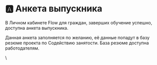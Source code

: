 # 🅰 Анкета выпускника

В Личном кабинете Flow  для граждан, заверших обучение успешно, доступна анкета выпускника.

Данная анкета заполняется по желанию, её данные попадут в базу резюме проекта по Содействию занятости. База резюме доступна работодателям.



\

